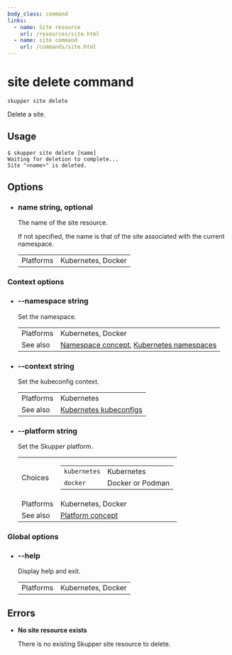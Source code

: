 ```yaml
---
body_class: command
links:
  - name: Site resource
    url: /resources/site.html
  - name: site command
    url: /commands/site.html
---
```


# site delete command

<section>

`skupper site delete`

Delete a site.

</section>

<section>

## Usage

~~~ shell
$ skupper site delete [name]
Waiting for deletion to complete...
Site "<name>" is deleted.
~~~

</section>

<section>

## Options

- <h3 id="name">name <span class="option-info">string, optional</span></h3>

  The name of the site resource.
  
  If not specified, the name is that of the site
  associated with the current namespace.

  | | |
  |-|-|
  | Platforms | Kubernetes, Docker |
  
### Context options

- <h3 id="namespace">--namespace <span class="option-info">string</span></h3>

  Set the namespace.

  | | |
  |-|-|
  | Platforms | Kubernetes, Docker |
  | See also | [Namespace concept]({{site_prefix}}/concepts/namespace.html), [Kubernetes namespaces]({{site_prefix}}https://kubernetes.io/docs/concepts/overview/working-with-objects/namespaces/) |
  
- <h3 id="context">--context <span class="option-info">string</span></h3>

  Set the kubeconfig context.

  | | |
  |-|-|
  | Platforms | Kubernetes |
  | See also | [Kubernetes kubeconfigs]({{site_prefix}}https://kubernetes.io/docs/concepts/configuration/organize-cluster-access-kubeconfig/) |
  
- <h3 id="platform">--platform <span class="option-info">string</span></h3>

  Set the Skupper platform.

  | | |
  |-|-|
  | Choices | <table><tr><td><code>kubernetes</code></td><td>Kubernetes</td></tr><tr><td><code>docker</code></td><td>Docker or Podman</td></tr></table> |
  | Platforms | Kubernetes, Docker |
  | See also | [Platform concept]({{site_prefix}}/concepts/platform.html) |
  
### Global options

- <h3 id="help">--help <span class="option-info"></span></h3>

  Display help and exit.

  | | |
  |-|-|
  | Platforms | Kubernetes, Docker |
  
</section>

<section>

## Errors

- **No site resource exists**

  There is no existing Skupper site resource to delete.

</section>
